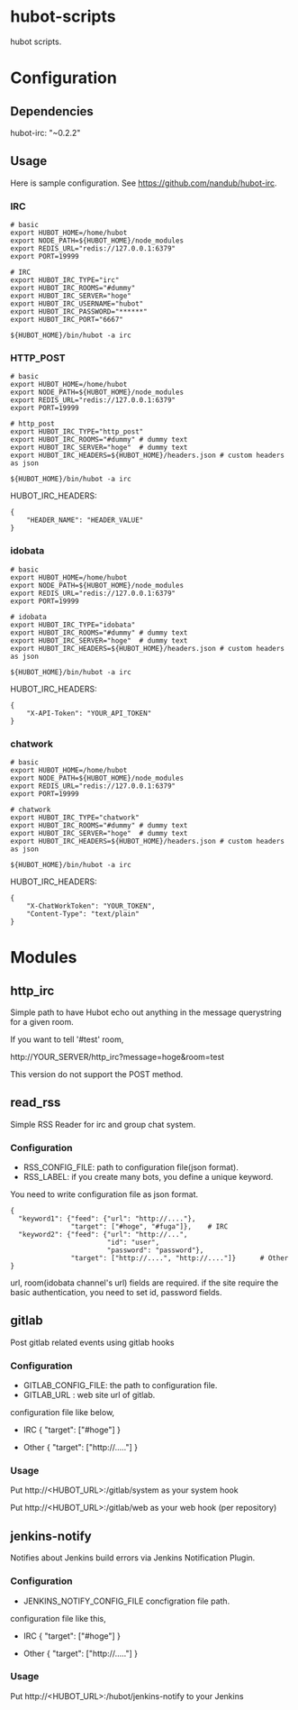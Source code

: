 hubot-scripts
=============

hubot scripts.

# Configuration

## Dependencies

  hubot-irc: "~0.2.2"

## Usage

Here is sample configuration. See https://github.com/nandub/hubot-irc.

### IRC

    # basic
    export HUBOT_HOME=/home/hubot
    export NODE_PATH=${HUBOT_HOME}/node_modules
    export REDIS_URL="redis://127.0.0.1:6379"
    export PORT=19999
    
    # IRC
    export HUBOT_IRC_TYPE="irc"
    export HUBOT_IRC_ROOMS="#dummy"
    export HUBOT_IRC_SERVER="hoge"
    export HUBOT_IRC_USERNAME="hubot"
    export HUBOT_IRC_PASSWORD="******"
    export HUBOT_IRC_PORT="6667"
    
    ${HUBOT_HOME}/bin/hubot -a irc

### HTTP_POST

    # basic
    export HUBOT_HOME=/home/hubot
    export NODE_PATH=${HUBOT_HOME}/node_modules
    export REDIS_URL="redis://127.0.0.1:6379"
    export PORT=19999
    
    # http_post
    export HUBOT_IRC_TYPE="http_post"
    export HUBOT_IRC_ROOMS="#dummy" # dummy text
    export HUBOT_IRC_SERVER="hoge"  # dummy text
    export HUBOT_IRC_HEADERS=${HUBOT_HOME}/headers.json # custom headers as json
    
    ${HUBOT_HOME}/bin/hubot -a irc

HUBOT_IRC_HEADERS:

    {
        "HEADER_NAME": "HEADER_VALUE"
    }


### idobata

    # basic
    export HUBOT_HOME=/home/hubot
    export NODE_PATH=${HUBOT_HOME}/node_modules
    export REDIS_URL="redis://127.0.0.1:6379"
    export PORT=19999
    
    # idobata
    export HUBOT_IRC_TYPE="idobata"
    export HUBOT_IRC_ROOMS="#dummy" # dummy text
    export HUBOT_IRC_SERVER="hoge"  # dummy text
    export HUBOT_IRC_HEADERS=${HUBOT_HOME}/headers.json # custom headers as json
    
    ${HUBOT_HOME}/bin/hubot -a irc

HUBOT_IRC_HEADERS:

    {
        "X-API-Token": "YOUR_API_TOKEN"
    }


### chatwork

    # basic
    export HUBOT_HOME=/home/hubot
    export NODE_PATH=${HUBOT_HOME}/node_modules
    export REDIS_URL="redis://127.0.0.1:6379"
    export PORT=19999
    
    # chatwork
    export HUBOT_IRC_TYPE="chatwork"
    export HUBOT_IRC_ROOMS="#dummy" # dummy text
    export HUBOT_IRC_SERVER="hoge"  # dummy text
    export HUBOT_IRC_HEADERS=${HUBOT_HOME}/headers.json # custom headers as json
    
    ${HUBOT_HOME}/bin/hubot -a irc

HUBOT_IRC_HEADERS:

    {
        "X-ChatWorkToken": "YOUR_TOKEN",
        "Content-Type": "text/plain"
    }

# Modules

## http_irc

Simple path to have Hubot echo out anything in the message querystring for a given room.

If you want to tell '#test' room,

http://YOUR_SERVER/http_irc?message=hoge&room=test

This version do not support the POST method.

## read_rss

Simple RSS Reader for irc and group chat system.

### Configuration

* RSS_CONFIG_FILE: path to configuration file(json format).
* RSS_LABEL:       if you create many bots, you define a unique keyword.

You need to write configuration file as json format.

    {
      "keyword1": {"feed": {"url": "http://...."},
                   "target": ["#hoge", "#fuga"]},    # IRC
      "keyword2": {"feed": {"url": "http://...",
                            "id": "user",
                            "password": "password"},
                   "target": ["http://....", "http://...."]}      # Other
    }

url, room(idobata channel's url) fields are required. if the site require the basic
authentication, you need to set id, password fields.

## gitlab

Post gitlab related events using gitlab hooks

### Configuration

* GITLAB_CONFIG_FILE: the path to configuration file.
* GITLAB_URL        : web site url of gitlab.

configuration file like below,

* IRC
    {
         "target": ["#hoge"]
     }

* Other
    {
         "target": ["http://....."]
     }

### Usage

Put http://<HUBOT_URL>:<PORT>/gitlab/system as your system hook

Put http://<HUBOT_URL>:<PORT>/gitlab/web as your web hook (per repository)

## jenkins-notify

Notifies about Jenkins build errors via Jenkins Notification Plugin.

### Configuration

* JENKINS_NOTIFY_CONFIG_FILE concfigration file path.

configuration file like this,

* IRC
    {
         "target": ["#hoge"]
     }

* Other
    {
         "target": ["http://....."]
     }

### Usage

Put http://<HUBOT_URL>:<PORT>/hubot/jenkins-notify to your Jenkins
